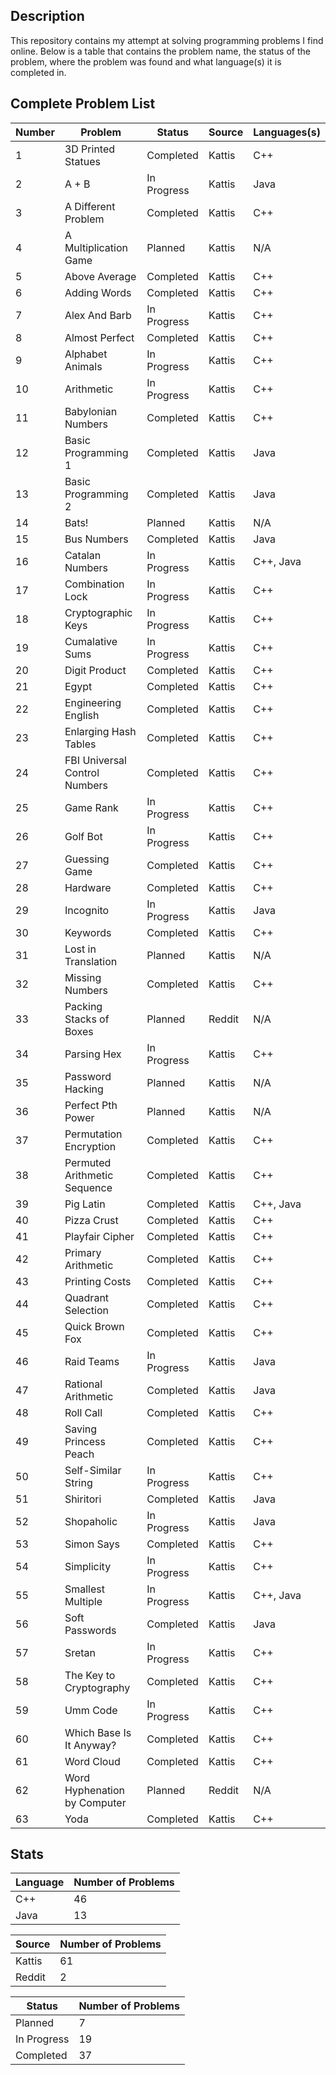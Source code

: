 ## Description
This repository contains my attempt at solving programming problems I find online. Below is a table that contains the problem name, the status of the problem, where the problem was found and what language(s) it is completed in.

## Complete Problem List
Number | Problem | Status | Source | Languages(s)
--- | ------------ | ------------ | ------------ | ------------
1 | 3D Printed Statues | Completed | Kattis | C++
2 | A + B | In Progress | Kattis | Java
3 | A Different Problem | Completed | Kattis | C++
4 | A Multiplication Game | Planned | Kattis | N/A
5 | Above Average | Completed | Kattis | C++
6 | Adding Words | Completed | Kattis | C++
7 | Alex And Barb | In Progress | Kattis | C++
8 | Almost Perfect | Completed | Kattis | C++
9 | Alphabet Animals | In Progress | Kattis | C++
10 | Arithmetic | In Progress | Kattis | C++
11 | Babylonian Numbers | Completed | Kattis | C++
12 | Basic Programming 1 | Completed | Kattis | Java
13 | Basic Programming 2 | Completed | Kattis | Java
14 | Bats! | Planned | Kattis | N/A
15 | Bus Numbers | Completed | Kattis | Java
16 | Catalan Numbers | In Progress | Kattis | C++, Java
17 | Combination Lock | In Progress | Kattis | C++
18 | Cryptographic Keys | In Progress | Kattis | C++
19 | Cumalative Sums | In Progress | Kattis | C++
20 | Digit Product | Completed | Kattis | C++
21 | Egypt | Completed | Kattis | C++
22 | Engineering English | Completed | Kattis | C++
23 | Enlarging Hash Tables | Completed | Kattis | C++
24 | FBI Universal Control Numbers | Completed | Kattis | C++
25 | Game Rank | In Progress | Kattis | C++
26 | Golf Bot | In Progress | Kattis | C++
27 | Guessing Game | Completed | Kattis | C++
28 | Hardware | Completed | Kattis | C++
29 | Incognito | In Progress | Kattis | Java
30 | Keywords | Completed | Kattis | C++
31 | Lost in Translation | Planned | Kattis | N/A
32 | Missing Numbers | Completed | Kattis | C++
33 | Packing Stacks of Boxes | Planned | Reddit | N/A
34 | Parsing Hex | In Progress | Kattis | C++
35 | Password Hacking | Planned | Kattis | N/A
36 | Perfect Pth Power | Planned | Kattis | N/A
37 | Permutation Encryption | Completed | Kattis | C++
38 | Permuted Arithmetic Sequence | Completed | Kattis | C++
39 | Pig Latin | Completed | Kattis | C++, Java
40 | Pizza Crust | Completed | Kattis | C++
41 | Playfair Cipher | Completed | Kattis | C++
42 | Primary Arithmetic | Completed | Kattis | C++
43 | Printing Costs | Completed | Kattis | C++
44 | Quadrant Selection | Completed | Kattis | C++
45 | Quick Brown Fox | Completed | Kattis | C++
46 | Raid Teams | In Progress | Kattis | Java
47 | Rational Arithmetic | Completed | Kattis | Java
48 | Roll Call | Completed | Kattis | C++
49 | Saving Princess Peach | Completed | Kattis | C++
50 | Self-Similar String | In Progress | Kattis | C++
51 | Shiritori | Completed | Kattis | Java
52 | Shopaholic | In Progress | Kattis | Java
53 | Simon Says | Completed | Kattis | C++
54 | Simplicity | In Progress | Kattis | C++
55 | Smallest Multiple | In Progress | Kattis | C++, Java
56 | Soft Passwords | Completed | Kattis | Java
57 | Sretan | In Progress | Kattis | C++
58 | The Key to Cryptography | Completed | Kattis | C++
59 | Umm Code | In Progress | Kattis | C++
60 | Which Base Is It Anyway? | Completed | Kattis | C++
61 | Word Cloud | Completed | Kattis | C++
62 | Word Hyphenation by Computer | Planned | Reddit | N/A
63 | Yoda | Completed | Kattis | C++

## Stats
Language | Number of Problems
--- | ---
C++ | 46
Java | 13

Source | Number of Problems
--- | ---
Kattis | 61
Reddit | 2

Status | Number of Problems
--- | ---
Planned | 7
In Progress | 19
Completed | 37

